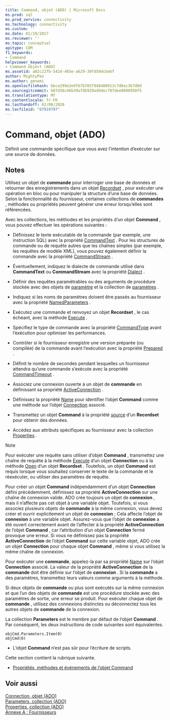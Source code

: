 ```yaml
---
title: Command, objet (ADO) | Microsoft Docs
ms.prod: sql
ms.prod_service: connectivity
ms.technology: connectivity
ms.custom: ''
ms.date: 01/19/2017
ms.reviewer: ''
ms.topic: conceptual
apitype: COM
f1_keywords:
- Command
helpviewer_keywords:
- Command object [ADO]
ms.assetid: a02c22fb-542d-465e-a629-30fd59dcbebf
author: MightyPen
ms.author: genemi
ms.openlocfilehash: bbce299e2e9f67b705f940480913c7d8ac367d0d
ms.sourcegitcommit: b87d36c46b39af8b929ad94ec707dee8800950f5
ms.translationtype: MT
ms.contentlocale: fr-FR
ms.lasthandoff: 02/08/2020
ms.locfileid: "67919797"
---
```

# <a name="command-object-ado"></a>Command, objet (ADO)
Définit une commande spécifique que vous avez l’intention d’exécuter sur une source de données.  
  
## <a name="remarks"></a>Notes  
 Utilisez un objet de **commande** pour interroger une base de données et retourner des enregistrements dans un objet [Recordset](../../../ado/reference/ado-api/recordset-object-ado.md) , pour exécuter une opération en bloc ou pour manipuler la structure d’une base de données. Selon la fonctionnalité du fournisseur, certaines collections de **commandes** , méthodes ou propriétés peuvent générer une erreur lorsqu’elles sont référencées.  
  
 Avec les collections, les méthodes et les propriétés d’un objet **Command** , vous pouvez effectuer les opérations suivantes :  
  
-   Définissez le texte exécutable de la commande (par exemple, une instruction SQL) avec la propriété [CommandText](../../../ado/reference/ado-api/commandtext-property-ado.md) . Pour les structures de commande ou de requête autres que les chaînes simples (par exemple, les requêtes de modèle XML), vous pouvez également définir la commande avec la propriété [CommandStream](../../../ado/reference/ado-api/commandstream-property-ado.md) .  
  
-   Éventuellement, indiquez le dialecte de commande utilisé dans **CommandText** ou **CommandStream** avec la propriété [Dialect](../../../ado/reference/ado-api/dialect-property.md) .  
  
-   Définir des requêtes paramétrables ou des arguments de procédure stockée avec des objets de [paramètre](../../../ado/reference/ado-api/parameter-object.md) et la collection de [paramètres](../../../ado/reference/ado-api/parameters-collection-ado.md) .  
  
-   Indiquez si les noms de paramètres doivent être passés au fournisseur avec la propriété [NamedParameters](../../../ado/reference/ado-api/namedparameters-property-ado.md) .  
  
-   Exécutez une commande et renvoyez un objet **Recordset** , le cas échéant, avec la méthode [Execute](../../../ado/reference/ado-api/execute-method-ado-command.md) .  
  
-   Spécifiez le type de commande avec la propriété [CommandType](../../../ado/reference/ado-api/commandtype-property-ado.md) avant l’exécution pour optimiser les performances.  
  
-   Contrôler si le fournisseur enregistre une version préparée (ou compilée) de la commande avant l’exécution avec la propriété [Prepared](../../../ado/reference/ado-api/prepared-property-ado.md) .  
  
-   Définit le nombre de secondes pendant lesquelles un fournisseur attendra qu’une commande s’exécute avec la propriété [CommandTimeout](../../../ado/reference/ado-api/commandtimeout-property-ado.md) .  
  
-   Associez une connexion ouverte à un objet de **commande** en définissant sa propriété [ActiveConnection](../../../ado/reference/ado-api/activeconnection-property-ado.md) .  
  
-   Définissez la propriété [Name](../../../ado/reference/ado-api/name-property-ado.md) pour identifier l’objet **Command** comme une méthode sur l’objet [Connection](../../../ado/reference/ado-api/connection-object-ado.md) associé.  
  
-   Transmettez un objet **Command** à la propriété [source](../../../ado/reference/ado-api/source-property-ado-recordset.md) d’un **Recordset** pour obtenir des données.  
  
-   Accédez aux attributs spécifiques au fournisseur avec la collection [Properties](../../../ado/reference/ado-api/properties-collection-ado.md) .  
  
> [!NOTE]
>  Pour exécuter une requête sans utiliser d’objet **Command** , transmettez une chaîne de requête à la méthode [Execute](../../../ado/reference/ado-api/execute-method-ado-connection.md) d’un objet **Connection** ou à la méthode [Open](../../../ado/reference/ado-api/open-method-ado-recordset.md) d’un objet **Recordset** . Toutefois, un objet **Command** est requis lorsque vous souhaitez conserver le texte de la commande et le réexécuter, ou utiliser des paramètres de requête.  
  
 Pour créer un objet **Command** indépendamment d’un objet **Connection** défini précédemment, définissez sa propriété **ActiveConnection** sur une chaîne de connexion valide. ADO crée toujours un objet de **connexion** , mais il n’affecte pas cet objet à une variable objet. Toutefois, si vous associez plusieurs objets de **commande** à la même connexion, vous devez créer et ouvrir explicitement un objet de **connexion** ; Cela affecte l’objet de **connexion** à une variable objet. Assurez-vous que l’objet de **connexion** a été ouvert correctement avant de l’affecter à la propriété **ActiveConnection** de l’objet **Command** , car l’attribution d’un objet **Connection** fermé provoque une erreur. Si vous ne définissez pas la propriété **ActiveConnection** de l’objet **Command** sur cette variable objet, ADO crée un objet **Connection** pour chaque objet **Command** , même si vous utilisez la même chaîne de connexion.  
  
 Pour exécuter une **commande**, appelez-la par sa propriété [Name](../../../ado/reference/ado-api/name-property-ado.md) sur l’objet **Connection** associé. La valeur de la propriété **ActiveConnection** de la **commande** doit être définie sur l’objet de **connexion** . Si la **commande** a des paramètres, transmettez leurs valeurs comme arguments à la méthode.  
  
 Si deux objets de **commande** ou plus sont exécutés sur la même connexion et que l’un des objets de **commande** est une procédure stockée avec des paramètres de sortie, une erreur se produit. Pour exécuter chaque objet de **commande** , utilisez des connexions distinctes ou déconnectez tous les autres objets de **commande** de la connexion.  
  
 La collection **Parameters** est le membre par défaut de l’objet **Command** . Par conséquent, les deux instructions de code suivantes sont équivalentes.  
  
```  
objCmd.Parameters.Item(0)  
objCmd(0)  
```  
  
-   L’objet **Command** n’est pas sûr pour l’écriture de scripts.  
  
 Cette section contient la rubrique suivante.  
  
-   [Propriétés, méthodes et événements de l’objet Command](../../../ado/reference/ado-api/command-object-properties-methods-and-events.md)  
  
## <a name="see-also"></a>Voir aussi  
 [Connection, objet (ADO)](../../../ado/reference/ado-api/connection-object-ado.md)   
 [Parameters, collection (ADO)](../../../ado/reference/ado-api/parameters-collection-ado.md)   
 [Properties, collection (ADO)](../../../ado/reference/ado-api/properties-collection-ado.md)   
 [Annexe A : Fournisseurs](../../../ado/guide/appendixes/appendix-a-providers.md)
